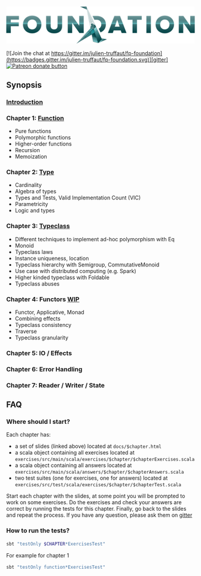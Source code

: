 ![FP Foundation Logo](logo/Foundation.png)<br>

[![Join the chat at https://gitter.im/julien-truffaut/fp-foundation](https://badges.gitter.im/julien-truffaut/fp-foundation.svg)][gitter]
<span class="badge-patreon"><a href="https://www.patreon.com/bePatron?u=10482033" title="Donate to this project using Patreon"><img src="https://img.shields.io/badge/patreon-donate-yellow.svg" alt="Patreon donate button" /></a></span>

## Synopsis

### [Introduction](https://julien-truffaut.github.io/fp-foundation/index.html#1)

### Chapter 1: [Function](https://julien-truffaut.github.io/fp-foundation/Function#1)
*  Pure functions
*  Polymorphic functions
*  Higher-order functions
*  Recursion
*  Memoization

### Chapter 2: [Type](https://julien-truffaut.github.io/fp-foundation/Type#1)
*   Cardinality
*   Algebra of types
*   Types and Tests, Valid Implementation Count (VIC)
*   Parametricity
*   Logic and types

### Chapter 3: [Typeclass](https://julien-truffaut.github.io/fp-foundation/Typeclass#1)
*   Different techniques to implement ad-hoc polymorphism with Eq
*   Monoid
*   Typeclass laws
*   Instance uniqueness, location
*   Typeclass hierarchy with Semigroup, CommutativeMonoid
*   Use case with distributed computing (e.g. Spark)
*   Higher kinded typeclass with Foldable
*   Typeclass abuses

### Chapter 4: Functors [WIP](https://julien-truffaut.github.io/fp-foundation/Functors#1)
*   Functor, Applicative, Monad
*   Combining effects
*   Typeclass consistency
*   Traverse
*   Typeclass granularity

### Chapter 5: IO / Effects

### Chapter 6: Error Handling

### Chapter 7: Reader / Writer / State


## FAQ

### Where should I start?

Each chapter has:
* a set of slides (linked above) located at `docs/$chapter.html`
* a scala object containing all exercises located at `exercises/src/main/scala/exercises/$chapter/$chapterExercises.scala`
* a scala object containing all answers located at `exercises/src/main/scala/answers/$chapter/$chapterAnswers.scala`
* two test suites (one for exercises, one for answers) located at `exercises/src/test/scala/exercises/$chapter/$chapterTest.scala`

Start each chapter with the slides, at some point you will be prompted to work on some exercises. 
Do the exercises and check your answers are correct by running the tests for this chapter.
Finally, go back to the slides and repeat the process. If you have any question, please ask them on [gitter][gitter] 

### How to run the tests?

```bash
sbt "testOnly $CHAPTER*ExercisesTest"
```

For example for chapter 1

```bash
sbt "testOnly function*ExercisesTest"
```

[gitter]: https://gitter.im/julien-truffaut/fp-foundation?utm_source=badge&utm_medium=badge&utm_campaign=pr-badge&utm_content=badge
